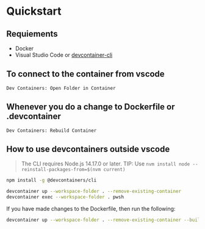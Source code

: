 # Quickstart 

## Requiements 

* Docker
* Visual Studio Code or [devcontainer-cli](https://github.com/devcontainers/cli)

## To connect to the container from vscode 

```
Dev Containers: Open Folder in Container
```

## Whenever you do a change to Dockerfile or .devcontainer 

```vscode
Dev Containers: Rebuild Container
```

## How to use devcontainers outside vscode 

> The CLI requires Node.js 14.17.0 or later. 
> TIP: Use `nvm install node --reinstall-packages-from=$(nvm current)`

```sh
npm install -g @devcontainers/cli
```

```sh
devcontainer up --workspace-folder . --remove-existing-container
devcontainer exec --workspace-folder . pwsh
```

If you have made changes to the Dockerfile, then run the following:
``` sh
devcontainer up --workspace-folder . --remove-existing-container --build-no-cache
```

